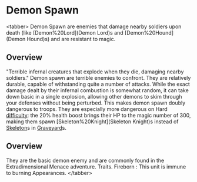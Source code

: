 # Demon Spawn

&lt;tabber&gt;
Demon Spawn are enemies that damage nearby soldiers upon death (like [Demon%20Lord](Demon Lord)s and [Demon%20Hound](Demon Hound)s) and are resistant to magic.
## Overview

"Terrible infernal creatures that explode when they die, damaging nearby soldiers."
Demon spawn are terrible enemies to confront. They are relatively durable, capable of withstanding quite a number of attacks. While the exact damage dealt by their infernal combustion is somewhat random, it can take down basic in a single explosion, allowing other demons to skim through your defenses without being perturbed. This makes demon spawn doubly dangerous to troops. They are especially more dangerous on Hard [difficulty](difficulty): the 20% health boost brings their HP to the magic number of 300, making them spawn [Skeleton%20Knight](Skeleton Knight)s instead of [Skeleton](Skeleton)s in [Graveyard](Graveyard)s.
## Overview

They are the basic demon enemy and are commonly found in the Extradimensional Menace adventure.
Traits.
 Fireborn : This unit is immune to burning
Appearances.
&lt;/tabber&gt;